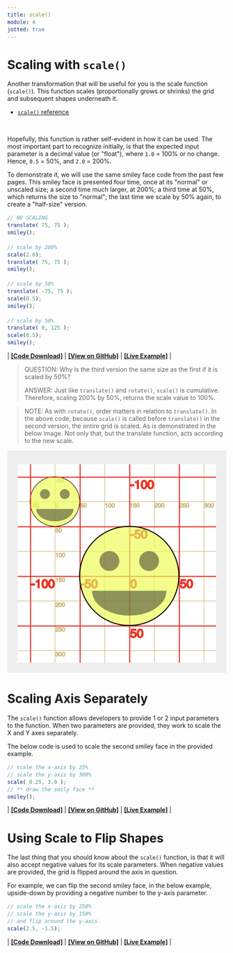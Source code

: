 ```yaml
---
title: scale()
module: 4
jotted: true
---
```


# Scaling with `scale()`

Another transformation that will be useful for you is the scale function (`scale()`). This function scales (proportionally grows or shrinks) the grid and subsequent shapes underneath it.

- [`scale()` reference](https://p5js.org/reference/#/p5/scale)

<br />


Hopefully, this function is rather self-evident in how it can be used. The most important part to recognize initially, is that the expected input parameter is a decimal value (or "float"), where `1.0` = 100% or no change. Hence, `0.5` = 50%, and `2.0` = 200%.

To demonstrate it, we will use the same smiley face code from the past few pages. This smiley face is presented four time, once at its "normal" or unscaled size; a second time much larger, at 200%; a third time at 50%, which returns the size to "normal"; the last time we scale by 50% again, to create a "half-size" version.


```js
// NO SCALING
translate( 75, 75 );
smiley();

// scale by 200%
scale(2.0);
translate( 75, 75 );
smiley();

// scale by 50%
translate( -75, 75 );
scale(0.5);
smiley();

// scale by 50%
translate( 0, 125 );
scale(0.5);
smiley();
```

<div class="displayed_jotted_example">
    <div id="jotted-demo-1" class=""></div>
</div>
<script>
    new Jotted(document.querySelector("#jotted-demo-1"), {
    files: [
        {
            type: "js",
            url:"https://raw.githubusercontent.com/Montana-Media-Arts/120_CreativeCoding_Fall2017/master/lecture_code/04/13_scaleSmiley_01/sketch.js"
        },
        {
            type: "html",
            url:"../../../p5_resources/index.html"
    }],
    // plugins: [ "codemirror", "console" ]
    plugins: [ "codemirror" ]
});
</script>

| [**[Code Download]**](https://github.com/Montana-Media-Arts/120_CreativeCoding_Fall2017/raw/master/lecture_code/04/13_scaleSmiley_01/13_scaleSmiley_01.zip) | [**[View on GitHub]**](https://github.com/Montana-Media-Arts/120_CreativeCoding_Fall2017/raw/master/lecture_code/04/13_scaleSmiley_01/) | [**[Live Example]**](https://montana-media-arts.github.io/120_CreativeCoding_Fall2017/lecture_code/04/13_scaleSmiley_01/) |



> QUESTION: Why is the third version the same size as the first if it is scaled by 50%?
>
> ANSWER: Just like `translate()` and `rotate()`, `scale()` is cumulative. Therefore, scaling 200% by 50%, returns the scale value to 100%.


> NOTE: As with `rotate()`, order matters in relation to `translate()`. In the above code, because `scale()` is called before `translate()` in the second version, the entire grid is scaled. As is demonstrated in the below image. Not only that, but the translate function, acts according to the new scale.

![scaling on the grid](../imgs/grid_scale.png "Demonstrating scaling on the grid")


# Scaling Axis Separately

The `scale()` function allows developers to provide 1 or 2 input parameters to the function. When two parameters are provided, they work to scale the X and Y axes separately.

The below code is used to scale the second smiley face in the provided example.

```js
// scale the x-axis by 25%
// scale the y-axis by 300%
scale( 0.25, 3.0 );
// ** draw the smily face **
smiley();
```

<div class="displayed_jotted_example">
    <div id="jotted-demo-2" class=""></div>
</div>
<script>
    new Jotted(document.querySelector("#jotted-demo-2"), {
    files: [
        {
            type: "js",
            url:"https://raw.githubusercontent.com/Montana-Media-Arts/120_CreativeCoding_Fall2017/master/lecture_code/04/13_scaleSmiley_02/sketch.js"
        },
        {
            type: "html",
            url:"../../../p5_resources/index.html"
    }],
    // plugins: [ "codemirror", "console" ]
    plugins: [ "codemirror" ]
});
</script>

| [**[Code Download]**](https://github.com/Montana-Media-Arts/120_CreativeCoding_Fall2017/raw/master/lecture_code/04/13_scaleSmiley_02/13_scaleSmiley_02.zip) | [**[View on GitHub]**](https://github.com/Montana-Media-Arts/120_CreativeCoding_Fall2017/raw/master/lecture_code/04/13_scaleSmiley_02/) | [**[Live Example]**](https://montana-media-arts.github.io/120_CreativeCoding_Fall2017/lecture_code/04/13_scaleSmiley_02/) |



# Using Scale to Flip Shapes

The last thing that you should know about the `scale()` function, is that it will also accept negative values for its scale parameters. When negative values are provided, the grid is flipped around the axis in question.

For example, we can flip the second smiley face, in the below example, upside-down by providing a negative number to the y-axis parameter.

```js
// scale the x-axis by 250%
// scale the y-axis by 150%
// and flip around the y-axis
scale(2.5, -1.5);
```

<div class="displayed_jotted_example">
    <div id="jotted-demo-3" class=""></div>
</div>
<script>
    new Jotted(document.querySelector("#jotted-demo-3"), {
    files: [
        {
            type: "js",
            url:"https://raw.githubusercontent.com/Montana-Media-Arts/120_CreativeCoding_Fall2017/master/lecture_code/04/13_scaleSmiley_03/sketch.js"
        },
        {
            type: "html",
            url:"../../../p5_resources/index.html"
    }],
    // plugins: [ "codemirror", "console" ]
    plugins: [ "codemirror" ]
});
</script>

| [**[Code Download]**](https://github.com/Montana-Media-Arts/120_CreativeCoding_Fall2017/raw/master/lecture_code/04/13_scaleSmiley_03/13_scaleSmiley_03.zip) | [**[View on GitHub]**](https://github.com/Montana-Media-Arts/120_CreativeCoding_Fall2017/raw/master/lecture_code/04/13_scaleSmiley_03/) | [**[Live Example]**](https://montana-media-arts.github.io/120_CreativeCoding_Fall2017/lecture_code/04/13_scaleSmiley_03/) |
